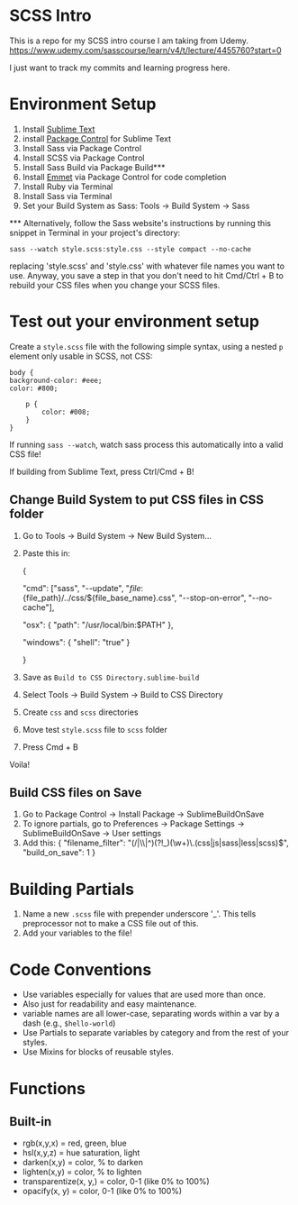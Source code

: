 # SCSS Intro

This is a repo for my SCSS intro course I am taking from Udemy.
https://www.udemy.com/sasscourse/learn/v4/t/lecture/4455760?start=0

I just want to track my commits and learning progress here.

# Environment Setup

1. Install [Sublime Text](https://www.sublimetext.com)
2. install [Package Control](https://packagecontrol.io) for Sublime Text
3. Install Sass via Package Control
4. Install SCSS via Package Control
5. Install Sass Build via Package Build***
6. Install [Emmet](http://emmet.io) via Package Control for code completion
7. Install Ruby via Terminal
8. Install Sass via Terminal
9. Set your Build System as Sass: Tools -> Build System -> Sass

*** Alternatively, follow the Sass website's instructions by running this snippet in Terminal in your project's directory:

    sass --watch style.scss:style.css --style compact --no-cache

replacing 'style.scss' and 'style.css' with whatever file names you want to use. Anyway, you save a step in that you don't need to hit Cmd/Ctrl + B to rebuild your CSS files when you change your SCSS files.

# Test out your environment setup

Create a `style.scss` file with the following simple syntax, using a nested `p` element only usable in SCSS, not CSS:

    body {
	background-color: #eee;
	color: #800;

        p {
            color: #008;
        }
    }
    
If running `sass --watch`, watch sass process this automatically into a valid CSS file!

If building from Sublime Text, press Ctrl/Cmd + B!

## Change Build System to put CSS files in CSS folder

1. Go to Tools -> Build System -> New Build System...
2. Paste this in:

	{

	  "cmd": ["sass", "--update", "$file:${file_path}/../css/${file_base_name}.css", "--stop-on-error", "--no-cache"],

	  "osx":
	  {
	      "path": "/usr/local/bin:$PATH"
	  },

	  "windows":
	  {
	      "shell": "true"
	  }

	}

3. Save as `Build to CSS Directory.sublime-build`
4. Select Tools -> Build System -> Build to CSS Directory
5. Create `css` and `scss` directories
6. Move test `style.scss` file to `scss` folder
7. Press Cmd + B

Voila!

## Build CSS files on Save

1. Go to Package Control -> Install Package -> SublimeBuildOnSave
2. To ignore partials, go to Preferences -> Package Settings -> SublimeBuildOnSave -> User settings
3. Add this:
		{
		    "filename_filter": "(/|\\\\|^)(?!_)(\\w+)\\.(css|js|sass|less|scss)$",
		    "build_on_save": 1
		}

# Building Partials

1. Name a new `.scss` file with prepender underscore '_'. This tells preprocessor not to make a CSS file out of this. 
2. Add your variables to the file!

# Code Conventions

- Use variables especially for values that are used more than once.
- Also just for readability and easy maintenance.
- variable names are all lower-case, separating words within a var by a dash (e.g., `$hello-world`)
- Use Partials to separate variables by category and from the rest of your styles.
- Use Mixins for blocks of reusable styles.

# Functions

## Built-in

- rgb(x,y,x) = red, green, blue
- hsl(x,y,z) = hue saturation, light
- darken(x,y) = color, % to darken
- lighten(x,y) = color, % to lighten
- transparentize(x, y,) = color, 0-1 (like 0% to 100%)
- opacify(x, y) = color, 0-1 (like 0% to 100%)

